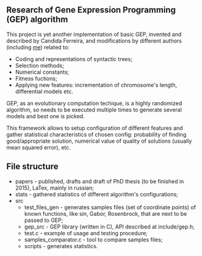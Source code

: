 Research of Gene Expression Programming (GEP) algorithm
---
This project is yet another implementation of basic GEP, invented and described by Candida Ferreira, and modifications by different authors (including [me](https://github.com/SergMir)) related to:
* Coding and representations of syntactic trees;
* Selection methods;
* Numerical constants;
* Fitness fuctions;
* Applying new features: incrementation of chromosome's length, differential models etc.

GEP, as an evolutionary computation techique, is a highly randomized algorithm, so needs to be executed multiple times to generate several models and best one is picked.

This framework allows to setup configuration of different features and gather statistical characteristics of chosen config: probability of finding good/appropriate solution, numerical value of quality of solutions (usually mean squared error), etc.

File structure
---
* papers - published, drafts and draft of PhD thesis (to be finished in 2015), LaTex, mainly in russian;
* stats - gathered statistics of different algorithm's configurations;
* src
  * test_files_gen - generates samples files (set of coordinate points) of known functions, like sin, Gabor, Rosenbrock, that are next to be passed to GEP;
  * gep_src - GEP library (written in C), API described at include/gep.h;
  * test.c - example of usage and testing procedure;
  * samples_comparator.c - tool to compare samples files;
  * scripts - generates statistics.
